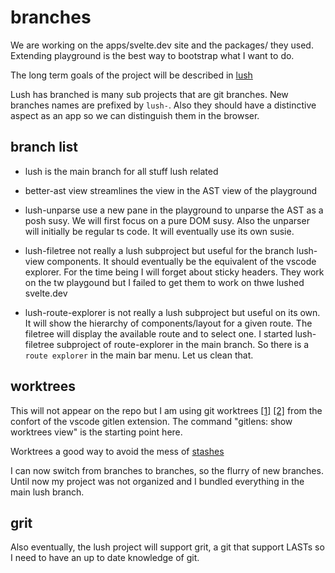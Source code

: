 # branches

We are working on the apps/svelte.dev site and the packages/ they used.
Extending playground is the best way to bootstrap what I want to do.

The long term goals of the project will be described in [lush](./lush.md)

Lush has branched is many sub projects that are git branches. New branches names
are prefixed by `lush-`. Also they should have a distinctive aspect as an app so
we can distinguish them in the browser.

## branch list

- lush is the main branch for all stuff lush related
- better-ast view streamlines the view in the AST view of the playground
- lush-unparse use a new pane in the playground to unparse the AST as a posh
  susy. We will first focus on a pure DOM susy. Also the unparser will initially
  be regular ts code. It will eventually use its own susie.

- lush-filetree not really a lush subproject but useful for the branch lush-view
  components. It should eventually be the equivalent of the vscode explorer. For
  the time being I will forget about sticky headers. They work on the tw
  playgound but I failed to get them to work on thwe lushed svelte.dev
- lush-route-explorer is not really a lush subproject but useful on its own. It
  will show the hierarchy of components/layout for a given route. The filetree
  will display the available route and to select one. I started lush-filetree subproject
  of route-explorer in the main branch. So there is a `route explorer` in the main bar menu.
  Let us clean that. 

## worktrees

This will not appear on the repo but I am using git worktrees
[\[1\]](https://git-scm.com/docs/git-worktree)
[\[2\]](https://www.youtube.com/watch?v=s4BTvj1ZVLM) from the confort of the
vscode gitlen extension. The command "gitlens: show worktrees view" is the
starting point here.

Worktrees a good way to avoid the mess of
[stashes](https://git-scm.com/docs/git-stash)

I can now switch from branches to branches, so the flurry of new branches. Until
now my project was not organized and I bundled everything in the main lush
branch.

## grit

Also eventually, the lush project will support grit, a git that support LASTs so I need to have an up to date
knowledge of git.
